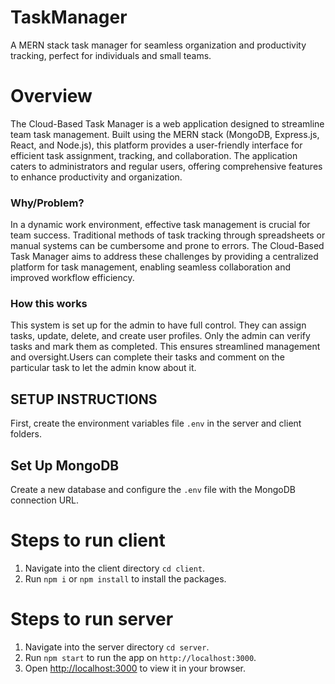 # TaskManager
A MERN stack task manager for seamless organization and productivity tracking, perfect for individuals and small teams.

# Overview
The Cloud-Based Task Manager is a web application designed to streamline team task management. Built using the MERN stack (MongoDB, Express.js, React, and Node.js), this platform provides a user-friendly interface for efficient task assignment, tracking, and collaboration. The application caters to administrators and regular users, offering comprehensive features to enhance productivity and organization.



### Why/Problem?
In a dynamic work environment, effective task management is crucial for team success. Traditional methods of task tracking through spreadsheets or manual systems can be cumbersome and prone to errors. The Cloud-Based Task Manager aims to address these challenges by providing a centralized platform for task management, enabling seamless collaboration and improved workflow efficiency.


### How this works
This system is set up for the admin to have full control. They can assign tasks, update, delete, and create user profiles. Only the admin can verify tasks and mark them as completed. This ensures streamlined management and oversight.Users can complete their tasks and comment on the particular task to let the admin know about it.




## SETUP INSTRUCTIONS
First, create the environment variables file `.env` in the server and client folders.

## Set Up MongoDB
Create a new database and configure the `.env` file with the MongoDB connection URL. 

# Steps to run client

1. Navigate into the client directory `cd client`.
2. Run `npm i` or `npm install` to install the packages.

# Steps to run server
1. Navigate into the server directory `cd server`.
2. Run `npm start` to run the app on `http://localhost:3000`.
3. Open [http://localhost:3000](http://localhost:3000) to view it in your browser.

